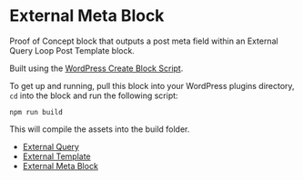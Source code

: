 # External Meta Block
Proof of Concept block that outputs a post meta field within an External Query Loop Post Template block.

Built using the [WordPress Create Block Script](https://www.npmjs.com/package/@wordpress/create-block).

To get up and running, pull this block into your WordPress plugins directory, `cd` into the block and run the following script:

`npm run build`

This will compile the assets into the build folder.

- [External Query](https://github.com/mattwatsoncodes/external-query/)
- [External Template](https://github.com/mattwatsoncodes/external-template)
- [External Meta Block](https://github.com/mattwatsoncodes/external-meta-block)

